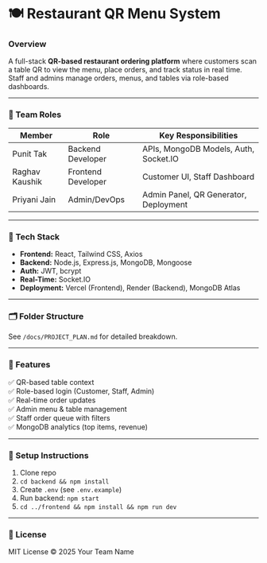 # 🍽️ Restaurant QR Menu System

### Overview
A full-stack **QR-based restaurant ordering platform** where customers scan a table QR to view the menu, place orders, and track status in real time. Staff and admins manage orders, menus, and tables via role-based dashboards.

---

### 👥 Team Roles
| Member | Role | Key Responsibilities |
|---------|------|----------------------|
| Punit Tak | Backend Developer | APIs, MongoDB Models, Auth, Socket.IO |
| Raghav Kaushik | Frontend Developer | Customer UI, Staff Dashboard |
| Priyani Jain | Admin/DevOps | Admin Panel, QR Generator, Deployment |

---

### 🧱 Tech Stack
- **Frontend:** React, Tailwind CSS, Axios  
- **Backend:** Node.js, Express.js, MongoDB, Mongoose  
- **Auth:** JWT, bcrypt  
- **Real-Time:** Socket.IO  
- **Deployment:** Vercel (Frontend), Render (Backend), MongoDB Atlas

---

### 🗂️ Folder Structure
See `/docs/PROJECT_PLAN.md` for detailed breakdown.

---

### 🧩 Features
✅ QR-based table context  
✅ Role-based login (Customer, Staff, Admin)  
✅ Real-time order updates  
✅ Admin menu & table management  
✅ Staff order queue with filters  
✅ MongoDB analytics (top items, revenue)

---

### 🚀 Setup Instructions
1. Clone repo
2. `cd backend && npm install`
3. Create `.env` (see `.env.example`)
4. Run backend: `npm start`
5. `cd ../frontend && npm install && npm run dev`

---

### 📜 License
MIT License © 2025 Your Team Name
